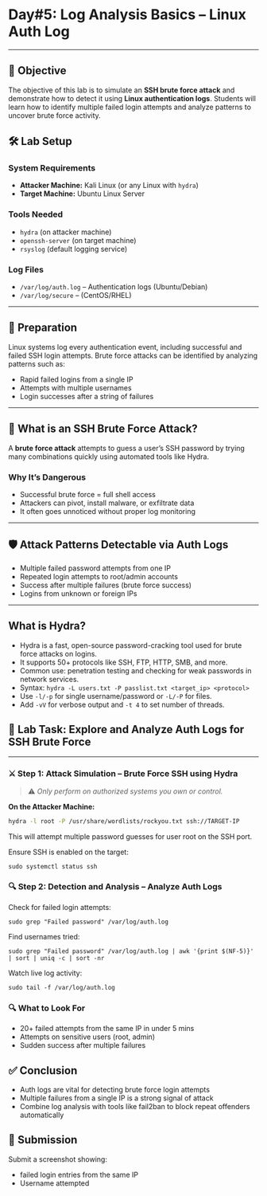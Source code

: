 # **Day#5: Log Analysis Basics – Linux Auth Log**

---

## 🎯 **Objective**  
The objective of this lab is to simulate an **SSH brute force attack** and demonstrate how to detect it using **Linux authentication logs**. Students will learn how to identify multiple failed login attempts and analyze patterns to uncover brute force activity.


## 🛠️ **Lab Setup**

### **System Requirements**
- **Attacker Machine:** Kali Linux (or any Linux with `hydra`)
- **Target Machine:** Ubuntu Linux Server

### **Tools Needed**
- `hydra` (on attacker machine)
- `openssh-server` (on target machine)
- `rsyslog` (default logging service)

### **Log Files**
- `/var/log/auth.log` – Authentication logs (Ubuntu/Debian)
- `/var/log/secure` – (CentOS/RHEL)

---

## 📘 **Preparation**

Linux systems log every authentication event, including successful and failed SSH login attempts. Brute force attacks can be identified by analyzing patterns such as:
- Rapid failed logins from a single IP
- Attempts with multiple usernames
- Login successes after a string of failures

---

## 🧠 **What is an SSH Brute Force Attack?**

A **brute force attack** attempts to guess a user’s SSH password by trying many combinations quickly using automated tools like Hydra.

### **Why It’s Dangerous**
- Successful brute force = full shell access  
- Attackers can pivot, install malware, or exfiltrate data  
- It often goes unnoticed without proper log monitoring

---

## 🛡️ **Attack Patterns Detectable via Auth Logs**
- Multiple failed password attempts from one IP
- Repeated login attempts to root/admin accounts
- Success after multiple failures (brute force success)
- Logins from unknown or foreign IPs

---

## What is Hydra?
- Hydra is a fast, open-source password-cracking tool used for brute force attacks on logins.
- It supports 50+ protocols like SSH, FTP, HTTP, SMB, and more.
- Common use: penetration testing and checking for weak passwords in network services.
- Syntax: `hydra -L users.txt -P passlist.txt <target_ip> <protocol>`
- Use `-l/-p` for single username/password or `-L/-P` for files.
- Add `-vV` for verbose output and `-t 4` to set number of threads.

## 🧪 **Lab Task: Explore and Analyze Auth Logs for SSH Brute Force**

---

### ⚔️ **Step 1: Attack Simulation – Brute Force SSH using Hydra**

> ⚠️ *Only perform on authorized systems you own or control.*

**On the Attacker Machine:**
```bash
hydra -l root -P /usr/share/wordlists/rockyou.txt ssh://TARGET-IP
```
This will attempt multiple password guesses for user root on the SSH port.

Ensure SSH is enabled on the target:
```
sudo systemctl status ssh
```
### 🔍 Step 2: Detection and Analysis – Analyze Auth Logs
Check for failed login attempts:
```
sudo grep "Failed password" /var/log/auth.log
```
Find usernames tried:

```
sudo grep "Failed password" /var/log/auth.log | awk '{print $(NF-5)}' | sort | uniq -c | sort -nr
```
Watch live log activity:

```
sudo tail -f /var/log/auth.log
```

### 🔍 What to Look For
- 20+ failed attempts from the same IP in under 5 mins
- Attempts on sensitive users (root, admin)
- Sudden success after multiple failures

## ✅ Conclusion
- Auth logs are vital for detecting brute force login attempts
- Multiple failures from a single IP is a strong signal of attack
- Combine log analysis with tools like fail2ban to block repeat offenders automatically

## 📸 Submission
Submit a screenshot showing:
- failed login entries from the same IP
- Username attempted
